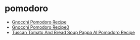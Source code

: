 # pomodoro

 * [Gnocchi Pomodoro Recipe](index/g/gnocchi-pomodoro-recipe.json)
 * [Gnocchi Pomodoro Recipe0](index/g/gnocchi-pomodoro-recipe0.json)
 * [Tuscan Tomato And Bread Soup Pappa Al Pomodoro Recipe](index/t/tuscan-tomato-and-bread-soup-pappa-al-pomodoro-recipe.json)
